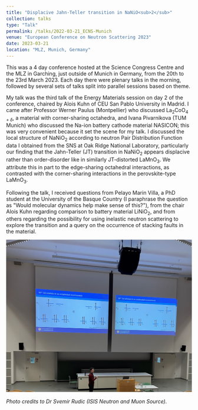 ```yaml
---
title: "Displacive Jahn-Teller transition in NaNiO<sub>2</sub>"
collection: talks
type: "Talk"
permalink: /talks/2022-03-21_ECNS-Munich
venue: "European Conference on Neutron Scattering 2023"
date: 2023-03-21
location: "MLZ, Munich, Germany"
---
```


This was a 4 day conference hosted at the Science Congress Centre and the MLZ in Garching, just outside of Munich in Germany, from the 20th to the 23rd March 2023. Each day there were plenary talks in the morning, followed by several sets of talks split into parallel sessions based on theme. 

My talk was the third talk of the Energy Materials session on day 2 of the conference, chaired by Alois Kuhn of CEU San Pablo University in Madrid. I came after Professor Werner Paulus (Montpellier) who discussed La$_2$CoO$_{4+\delta}$, a material with corner-sharing octahedra, and Ivana Pivarnikova (TUM Munich) who discussed the Na-ion battery cathode material NASICON; this was very convenient because it set the scene for my talk. I discussed the local structure of NaNiO$_2$ according to neutron Pair Distribution Function data I obtained from the SNS at Oak Ridge National Laboratory, particularly our finding that the Jahn-Teller (JT) transition in NaNiO$_2$ appears displacive rather than order-disorder like in similarly JT-distorted LaMnO$_3$. We attribute this in part to the edge-sharing octahedral interactions, as contrasted with the corner-sharing interactions in the perovskite-type LaMnO$_3$. 

Following the talk, I received questions from Pelayo Marin Villa, a PhD student at the University of the Basque Country (I paraphrase the question as "Would molecular dynamics help make sense of this?"), from the chair Alois Kuhn regarding comparison to battery material LiNiO$_2$, and from others regarding the possibility for using inelastic neutron scattering to explore the transition and a query on the occurrence of stacking faults in the material. 

![Presenting my talk](/images/2023-03-21_ECNS.JPG)

*Photo credits to Dr Svemir Rudic (ISIS Neutron and Muon Source).*